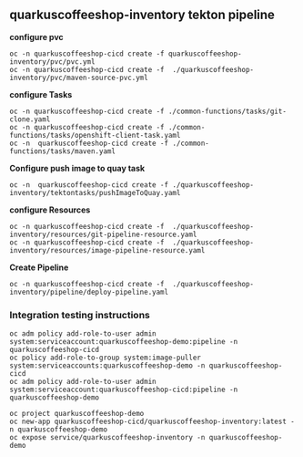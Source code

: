 ## quarkuscoffeeshop-inventory tekton pipeline

**configure pvc**
```
oc -n quarkuscoffeeshop-cicd create -f quarkuscoffeeshop-inventory/pvc/pvc.yml
oc -n quarkuscoffeeshop-cicd create -f  ./quarkuscoffeeshop-inventory/pvc/maven-source-pvc.yml
```


**configure Tasks**
```
oc -n quarkuscoffeeshop-cicd create -f ./common-functions/tasks/git-clone.yaml
oc -n quarkuscoffeeshop-cicd create -f ./common-functions/tasks/openshift-client-task.yaml
oc -n  quarkuscoffeeshop-cicd create -f ./common-functions/tasks/maven.yaml
```

**Configure push image to quay task**
```
oc -n  quarkuscoffeeshop-cicd create -f ./quarkuscoffeeshop-inventory/tektontasks/pushImageToQuay.yaml
```

**configure Resources**
```
oc -n quarkuscoffeeshop-cicd create -f  ./quarkuscoffeeshop-inventory/resources/git-pipeline-resource.yaml
oc -n quarkuscoffeeshop-cicd create -f  ./quarkuscoffeeshop-inventory/resources/image-pipeline-resource.yaml
```

**Create Pipeline**
```
oc -n quarkuscoffeeshop-cicd create -f  ./quarkuscoffeeshop-inventory/pipeline/deploy-pipeline.yaml
```


### Integration testing instructions 
```
oc adm policy add-role-to-user admin system:serviceaccount:quarkuscoffeeshop-demo:pipeline -n quarkuscoffeeshop-cicd
oc policy add-role-to-group system:image-puller system:serviceaccounts:quarkuscoffeeshop-demo -n quarkuscoffeeshop-cicd
oc adm policy add-role-to-user admin system:serviceaccount:quarkuscoffeeshop-cicd:pipeline -n quarkuscoffeeshop-demo

oc project quarkuscoffeeshop-demo
oc new-app quarkuscoffeeshop-cicd/quarkuscoffeeshop-inventory:latest -n quarkuscoffeeshop-demo
oc expose service/quarkuscoffeeshop-inventory -n quarkuscoffeeshop-demo
```